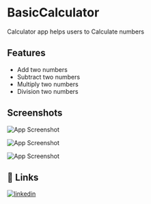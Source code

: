 
# BasicCalculator
Calculator app helps users to Calculate numbers




## Features

- Add two numbers
- Subtract two numbers
- Multiply two numbers
- Division two numbers


## Screenshots

![App Screenshot](https://res.cloudinary.com/kha10led/image/upload/v1663316287/ecommerce/111_g3cpka.png)

![App Screenshot](https://res.cloudinary.com/kha10led/image/upload/v1663316287/ecommerce/22_gestu7.png)

![App Screenshot](https://res.cloudinary.com/kha10led/image/upload/v1663316287/ecommerce/333_bvihpf.png)
## 🔗 Links
[![linkedin](https://img.shields.io/badge/linkedin-0A66C2?style=for-the-badge&logo=linkedin&logoColor=white)](https://www.linkedin.com/in/khaled-mohammed-8629171a6/)

